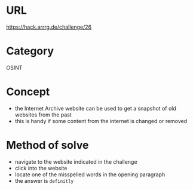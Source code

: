 # URL
https://hack.arrrg.de/challenge/26
# Category
OSINT
# Concept
* the Internet Archive website can be used to get a snapshot of old websites from the past
* this is handy if some content from the internet is changed or removed
# Method of solve
* navigate to the website indicated in the challenge
* click into the website
* locate one of the misspelled words in the opening paragraph
* the answer is `definitly`

